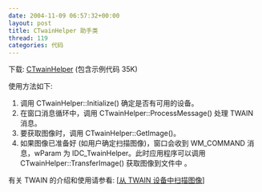 ```yaml
---
date: 2004-11-09 06:57:32+00:00
layout: post
title: CTwainHelper 助手类
thread: 119
categories: 代码
---
```


下载: [CTwainHelper](/assets/1099925198.rar) (包含示例代码 35K)

  


使用方法如下:

  


  1. 调用 CTwainHelper::Initialize() 确定是否有可用的设备。 
  2. 在窗口消息循环中，调用 CTwainHelper::ProcessMessage() 处理 TWAIN 消息。 
  3. 要获取图像时，调用 CTwainHelper::GetImage()。 
  4. 如果图像已准备好 (如用户确定扫描图像)，窗口会收到 WM_COMMAND 消息，wParam 为 IDC_TwainHelper。此时应用程序可以调用 CTwainHelper::TransferImage() 获取图像到文件中 。

有关 TWAIN 的介绍和使用请参看: [[从 TWAIN 设备中扫描图像](read.php?174)]

  

